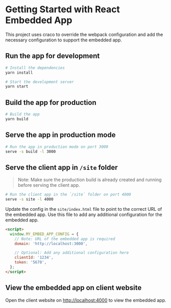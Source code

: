 # Getting Started with React Embedded App

This project uses craco to override the webpack configuration and add the necessary configuration to support the embedded app.

## Run the app for development

```bash
# Install the dependencies
yarn install

# Start the development server
yarn start
```


## Build the app for production

```bash
# Build the app
yarn build
```

## Serve the app in production mode

```bash
# Run the app in production mode on port 3000
serve -s build -l 3000
```

## Serve the client app in `/site` folder

> Note: Make sure the production build is already created and running before serving the client app.

```bash
# Run the client app in the `/site` folder on port 4000
serve -s site -l 4000
```

Update the config in the `site/index.html` file to point to the correct URL of the embedded app.
Use this file to add any additional configuration for the embedded app.

```html
<script>
  window.MY_EMBED_APP_CONFIG = {
    // Note: URL of the embedded app is required
    domain: 'http://localhost:3000', 

    // Optional: Add any additional configuration here
    clientId: '1234',
    token: '5678',
  };
</script>
```

## View the embedded app on client website

Open the client website on [http://localhost:4000](http://localhost:4000) to view the embedded app.
